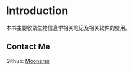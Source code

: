 # Introduction 

本书主要收录生物信息学相关笔记及相关软件的使用。  

## Contact Me  

Github: [Moonerss](https://github.com/Moonerss)  
